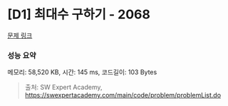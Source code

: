 # [D1] 최대수 구하기 - 2068 

[문제 링크](https://swexpertacademy.com/main/code/problem/problemDetail.do?contestProbId=AV5QQhbqA4QDFAUq) 

### 성능 요약

메모리: 58,520 KB, 시간: 145 ms, 코드길이: 103 Bytes



> 출처: SW Expert Academy, https://swexpertacademy.com/main/code/problem/problemList.do